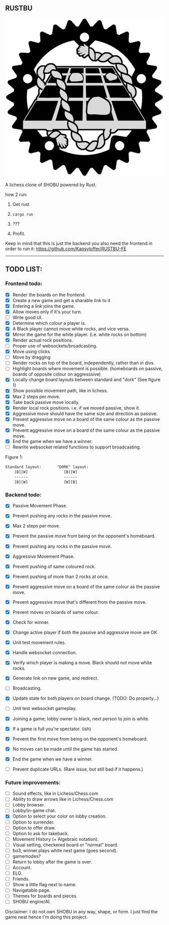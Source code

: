 ## RUSTBU

![Logo](https://raw.githubusercontent.com/Kapsyloffer/RUSTBU/master/assets/RUSTBU.png)

A lichess clone of SHOBU powered by Rust.

how 2 run:

1. Get rust

2. `cargo run`

3. ???

4. Profit.

Keep in mind that this is just the backend you also need the frontend in order to run it:
https://github.com/Kapsyloffer/RUSTBU-FE

---

## TODO LIST:

### Frontend todo:

- [x] Render the boards on the frontend.
- [x] Create a new game and get a sharable link to it
- [x] Entering a link joins the game.
- [x] Allow moves only if it's your turn.
- [ ] Write good UI.
- [x] Determine which colour a player is.
- [x] A Black player cannot move white rocks, and vice versa.
- [x] Mirror the game for the white player. (i.e. white rocks on bottom)
- [x] Render actual rock positions.
- [ ] Proper use of websockets/broadcasting.
- [x] Move using clicks
- [ ] Move by dragging
- [ ] Render rocks on top of the board, independently, rather than in divs. 
- [ ] Highlight boards where movement is possible. (homeboards on passive, boards of opposite colour on aggresssive)
- [x] Locally change board layouts between standard and "dork" (See figure 1)
- [x] Show possible movement path, like in lichess.
- [x] Max 2 steps per move.
- [x] Take back passive move locally.
- [x] Render local rock positions. i.e. if we moved passive, show it.
- [x] Aggressive move should have the same size and direction as passive.
- [x] Prevent aggressive move on a board of the same colour as the passive move.
- [x] Prevent aggressive move on a board of the same colour as the passive move.
- [x] End the game when we have a winner.
- [ ] Rewrite websocket related functions to support broadcasting.

Figure 1:

```
Standard layout:       "DORK" layout:
    [B][W]                [B][W]
    ------                ------
    [B][W]                [W][B]
```

### Backend todo:

- [x] Passive Movement Phase.
- [x] Prevent pushing any rocks in the passive move.
- [x] Max 2 steps per move.
- [x] Prevent the passive move from being on the opponent's homeboard.
- [x] Prevent pushing any rocks in the passive move.
- [x] Aggressive Movement Phase.
- [x] Prevent pushing of same coloured rock.
- [x] Prevent pushing of more than 2 rocks at once.
- [x] Prevent aggressive move on a board of the same colour as the passive move.
- [x] Prevent aggressive move that's different from the passive move.
- [x] Prevent moves on boards of same colour.
- [x] Check for winner.
- [x] Change active player if both the passive and aggressive move are OK.
- [x] Unit test movement rules.
- [x] Handle websocket connection.
- [x] Verify which player is making a move. Black should not move white rocks.
- [x] Generate link on new game, and redirect.
- [ ] Broadcasting.
- [x] Update state for both players on board change. (TODO: Do properly...)
- [ ] Unit test websocket gameplay.
- [x] Joining a game; lobby owner is black, next person to join is white.
- [x] If a game is full you're spectator. (ish)
- [x] Prevent the first move from being on the opponent's homeboard.
- [x] No moves can be made until the game has started.
- [x] End the game when we have a winner.
- [ ] Prevent duplicate URLs. (Rare issue, but still bad if it happens.)


### Future improvements:

- [ ] Sound effects, like in Lichess/Chess.com
- [ ] Ability to draw arrows like in Lichess/Chess.com
- [ ] Lobby browser.
- [ ] Lobby/in-game chat.
- [x] Option to select your color on lobby creation.
- [ ] Option to surrender.
- [ ] Option to offer draw.
- [ ] Option to ask for takeback.
- [ ] Movement History (+ Algebraic notation).
- [ ] Visual setting, checkered board or "normal" board.
- [ ] bo3, winner plays white next game (goes second).
- [ ] gamemodes?
- [ ] Return to lobby after the game is over.
- [ ] Account.
- [ ] ELO.
- [ ] Friends.
- [ ] Show a little flag next to name.
- [ ] Navigatable page.
- [ ] Themes for boards and pieces.
- [ ] SHOBU engine/AI.

Disclaimer: I do not own SHOBU in any way, shape, or form.  I just find the game neat hence I'm doing this project.

